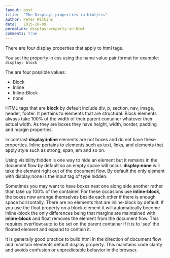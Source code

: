 ```yaml
---
layout: post
title:  "The Display: properties in html/css"
author: Peter Wilkins
date:   2015-10-09
permalink: display-property-in-html
comments: true
---
```


There are four display properties that apply to html tags.

You set the property in css using the name value pair format for example: ```display: block```

The are four possible values:
* 	Block
* 	Inline
* 	Inline-Block
* 	none

HTML tags that are **block** by default include div, p, section, nav, image, header, footer. It pertains to elements that are structural. Block elements always take 100% of the width of their parent container whatever their actual width. As they are boxes they have height, width, border, padding and margin properties.

In contrast **display:inline** elements are not boxes and do not have these properties. Inline pertains to elements such as text, links, and elements that apply style such as strong, span, em and so on.

Using visibility:hidden is one way to hide an element but it remains in the document flow by default so an empty space will occur. **display:none** will take the element right out of the document flow. By default the only element with display:none is the input tag of type hidden.

Sometimes you may want to have boxes nest one along side another rather than take up 100% of the container. For these occasions use **inline-block**, the boxes now arrange themselves beside each other if there is enough space horizontally. There are no elements that are inline-block by default. If you use the float property on a block element it will automatically become inline-block the only differences being that margins are maintained with **inline-block** and float removes the element from the document flow. This requires overflow:auto to be set on the parent container if it is to 'see' the floated element and expand to contain it.

It is generally good practice to build html in the direction of document flow and maintain elements default display property. This maintains code clarity and avoids confusion or unpredictable behavior in the browser.
